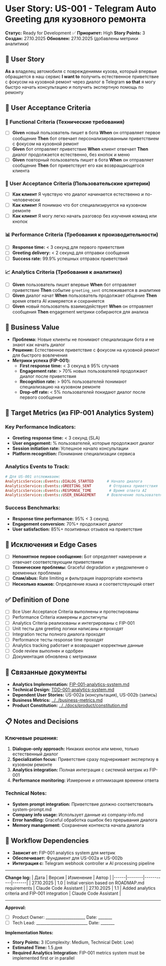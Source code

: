 # User Story: US-001 - Telegram Auto Greeting для кузовного ремонта

**Статус:** Ready for Development ✅
**Приоритет:** High
**Story Points:** 3
**Создан:** 27.10.2025
**Обновлен:** 27.10.2025 (добавлены метрики аналитики)

## 📝 User Story
**As a** владелец автомобиля с повреждениями кузова, который впервые обращается в наш сервис **I want to** получить естественное приветствие с фокусом на кузовной ремонт через диалог в Telegram **so that** я могу быстро начать консультацию и получить экспертную помощь по ремонту

## 👥 User Acceptance Criteria

### 🤖 Functional Criteria (Технические требования)
- [ ] **Given** новый пользователь пишет в бота **When** он отправляет первое сообщение **Then** бот отвечает персонализированным приветствием с фокусом на кузовной ремонт
- [ ] **Given** бот отправляет приветствие **When** клиент отвечает **Then** диалог продолжается естественно, без кнопок и меню
- [ ] **Given** повторный пользователь пишет в бота **When** он отправляет сообщение **Then** бот приветствует его как возвращающегося клиента

### 👥 User Acceptance Criteria (Пользовательские критерии)
- [ ] **Как клиент** Я чувствую что диалог начинается естественно и по-человечески
- [ ] **Как клиент** Я понимаю что бот специализируется на кузовном ремонте
- [ ] **Как клиент** Я могу легко начать разговор без изучения команд или кнопок

### 📊 Performance Criteria (Требования к производительности)
- [ ] **Response time:** < 3 секунд для первого приветствия
- [ ] **Greeting delivery:** < 2 секунд для отправки сообщения
- [ ] **Success rate:** 99.9% успешных отправок приветствий

### 📈 Analytics Criteria (Требования к аналитике)
- [ ] **Given** пользователь пишет впервые **When** бот отправляет приветствие **Then** событие `greeting_sent` отслеживается в аналитике
- [ ] **Given** диалог начат **When** пользователь продолжает общение **Then** время ответа AI измеряется и сохраняется
- [ ] **Given** новый пользователь взаимодействует **When** он отправляет сообщения **Then** engagement метрики собираются для анализа

## 🎯 Business Value
- **Проблема:** Новые клиенты не понимают специализации бота и не знают как начать диалог
- **Решение:** Естественное приветствие с фокусом на кузовной ремонт для быстрого вовлечения
- **Метрики успеха (FIP-001):**
  - **First response time:** < 3 секунд в 95% случаев
  - **Engagement rate:** > 70% новых пользователей продолжают диалог после приветствия
  - **Recognition rate:** > 90% пользователей понимают специализацию на кузовном ремонте
  - **Drop-off rate:** < 5% пользователей покидают диалог после первого сообщения

## 🎯 Target Metrics (из FIP-001 Analytics System)

### **Key Performance Indicators:**
- **Greeting response time:** < 3 секунд (SLA)
- **User engagement:** % пользователей, которые продолжают диалог
- **Session initiation rate:** Успешное начало консультации
- **Platform recognition:** Понимание специализации сервиса

### **Analytics Events to Track:**
```ruby
# Для US-001 отслеживаем:
AnalyticsService::Events::DIALOG_STARTED      # Начало диалога
AnalyticsService::Events::GREETING_SENT        # Отправка приветствия
AnalyticsService::Events::RESPONSE_TIME        # Время ответа AI
AnalyticsService::Events::USER_ENGAGEMENT     # Вовлечение пользователя
```

### **Success Benchmarks:**
- **Response time performance:** 95% < 3 секунд
- **Engagement conversion:** 70%+ продолжают диалог
- **User satisfaction:** 85%+ позитивных отзывов на приветствие

## 🚫 Исключения и Edge Cases
- [ ] **Непонятное первое сообщение:** Бот определяет намерение и отвечает соответствующим приветствием
- [ ] **Технические проблемы:** Graceful degradation и уведомление о временных проблемах
- [ ] **Спам/abus:** Rate limiting и фильтрация inappropriate контента
- [ ] **Несколько языков:** Определение языка и соответствующий ответ

## ✅ Definition of Done
- [ ] Все User Acceptance Criteria выполнены и протестированы
- [ ] Performance Criteria измерены и достигнуты
- [ ] Analytics Criteria реализованы и интегрированы с FIP-001
- [ ] Unit тесты для greeting логики написаны и проходят
- [ ] Integration тесты полного диалога проходят
- [ ] Performance тесты response time проходят
- [ ] Analytics tracking работает и возвращает корректные данные
- [ ] Code review выполнен и одобрен
- [ ] Документация обновлена с метриками

## 🔗 Связанные документы
- **Analytics Implementation:** [FIP-001-analytics-system.md](../FIP-001-analytics-system.md)
- **Technical Design:** [TDD-001-analytics-system.md](../tdd/TDD-001-analytics-system.md)
- **Dependent User Stories:** US-002a (консультация), US-002b (запись)
- **Business Metrics:** [../../business-metrics.md](../../business-metrics.md)
- **Product Constitution:** [../../docs/product/constitution.md](../../docs/product/constitution.md)

## 📋 Notes and Decisions

### Ключевые решения:
1. **Dialogue-only approach:** Никаких кнопок или меню, только естественный диалог
2. **Specialization focus:** Приветствие сразу подчеркивает экспертизу в кузовном ремонте
3. **Analytics integration:** Полная интеграция с системой метрик из FIP-001
4. **Performance monitoring:** Измерение и оптимизация времени ответа

### Technical Notes:
- **System prompt integration:** Приветствие должно соответствовать system-prompt.md
- **Company info usage:** Использует данные из company-info.md
- **Error handling:** Graceful обработка ошибок без прерывания диалога
- **Memory management:** Сохранение контекста начала диалога

## 🔄 Workflow Dependencies
- **Зависит от:** FIP-001 analytics system для метрик
- **Обеспечивает:** Фундамент для US-002a и US-002b
- **Интеграция с:** Telegram webhook controller и AI processing pipeline

---

**Change log:**
| Дата | Версия | Изменение | Автор |
|------|--------|-----------|-------|
| 27.10.2025 | 1.0 | Initial version based on ROADMAP.md requirements | Claude Code Assistant |
| 27.10.2025 | 1.1 | Added analytics criteria and FIP-001 integration | Claude Code Assistant |

---

**Approval:**
- [ ] Product Owner: ____________________ Date: _______
- [ ] Tech Lead: __________________________ Date: _______

**Implementation Notes:**
- **Story Points:** 3 (Complexity: Medium, Technical Debt: Low)
- **Estimated Time:** 1.5 дня
- **Required Analytics Integration:** FIP-001 metrics system must be implemented first or in parallel